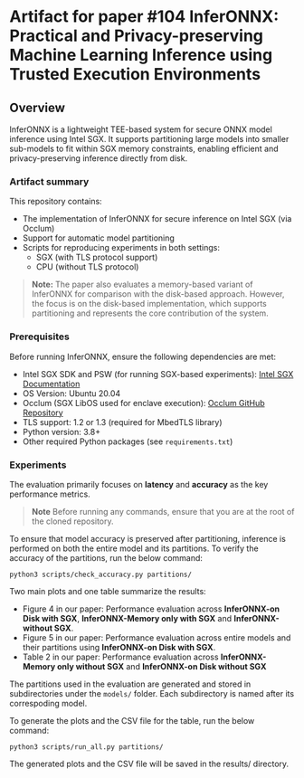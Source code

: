 # Artifact for paper #104 InferONNX: Practical and Privacy-preserving Machine Learning Inference using Trusted Execution Environments

## Overview
InferONNX is a lightweight TEE-based system for secure ONNX model inference using Intel SGX. It supports partitioning large models into smaller sub-models to fit within SGX memory constraints, enabling efficient and privacy-preserving inference directly from disk.

### Artifact summary
This repository contains:
* The implementation of InferONNX for secure inference on Intel SGX (via Occlum)
* Support for automatic model partitioning
* Scripts for reproducing experiments in both settings:
  * SGX (with TLS protocol support)
  * CPU (without TLS protocol)

> **Note:** The paper also evaluates a memory-based variant of InferONNX for comparison with the disk-based approach. However, the focus is on the disk-based implementation, which supports partitioning and represents the core contribution of the system.

### Prerequisites
Before running InferONNX, ensure the following dependencies are met:
* Intel SGX SDK and PSW (for running SGX-based experiments): [Intel SGX Documentation](https://download.01.org/intel-sgx/latest/dcap-latest/linux/docs/Intel_SGX_SW_Installation_Guide_for_Linux.pdf)
* OS Version: Ubuntu 20.04
* Occlum (SGX LibOS used for enclave execution): [Occlum GitHub Repository](https://github.com/occlum/occlum)
* TLS support: 1.2 or 1.3 (required for MbedTLS library)
* Python version: 3.8+
* Other required Python packages (see `requirements.txt`)

### Experiments
The evaluation primarily focuses on **latency** and **accuracy** as the key performance metrics.
> **Note** Before running any commands, ensure that you are at the root of the cloned repository.

To ensure that model accuracy is preserved after partitioning, inference is performed on both the entire model and its partitions. To verify the accuracy of the partitions, run the below command:
```
python3 scripts/check_accuracy.py partitions/
```

Two main plots and one table summarize the results:
* Figure 4 in our paper: Performance evaluation across **InferONNX-on Disk with SGX**, **InferONNX-Memory only with SGX** and **InferONNX-without SGX**.
* Figure 5 in our paper: Performance evaluation across entire models and their partitions using **InferONNX-on Disk with SGX**.
* Table 2 in our paper: Performance evaluation across **InferONNX-Memory only without SGX** and **InferONNX-on Disk without SGX**

The partitions used in the evaluation are generated and stored in subdirectories under the `models/` folder. Each subdirectory is named after its correspoding model.

To generate the plots and the CSV file for the table, run the below command:
```
python3 scripts/run_all.py partitions/
```
The generated plots and the CSV file will be saved in the results/ directory.
